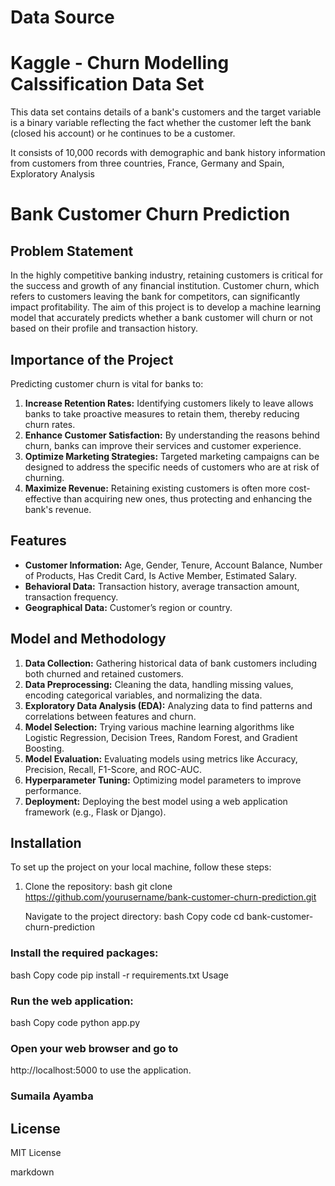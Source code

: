 
# Data Source

# Kaggle - Churn Modelling Calssification Data Set

This data set contains details of a bank's customers and the target variable is a binary variable reflecting the fact whether the customer left the bank (closed his account) or he continues to be a customer.

It consists of 10,000 records with demographic and bank history information from customers from three countries, France, Germany and Spain,
Exploratory Analysis
# Bank Customer Churn Prediction

## Problem Statement
In the highly competitive banking industry, retaining customers is critical for the success and growth of any financial institution. Customer churn, which refers to customers leaving the bank for competitors, can significantly impact profitability. The aim of this project is to develop a machine learning model that accurately predicts whether a bank customer will churn or not based on their profile and transaction history.

## Importance of the Project
Predicting customer churn is vital for banks to:
1. **Increase Retention Rates:** Identifying customers likely to leave allows banks to take proactive measures to retain them, thereby reducing churn rates.
2. **Enhance Customer Satisfaction:** By understanding the reasons behind churn, banks can improve their services and customer experience.
3. **Optimize Marketing Strategies:** Targeted marketing campaigns can be designed to address the specific needs of customers who are at risk of churning.
4. **Maximize Revenue:** Retaining existing customers is often more cost-effective than acquiring new ones, thus protecting and enhancing the bank's revenue.

## Features
- **Customer Information:** Age, Gender, Tenure, Account Balance, Number of Products, Has Credit Card, Is Active Member, Estimated Salary.
- **Behavioral Data:** Transaction history, average transaction amount, transaction frequency.
- **Geographical Data:** Customer’s region or country.

## Model and Methodology
1. **Data Collection:** Gathering historical data of bank customers including both churned and retained customers.
2. **Data Preprocessing:** Cleaning the data, handling missing values, encoding categorical variables, and normalizing the data.
3. **Exploratory Data Analysis (EDA):** Analyzing data to find patterns and correlations between features and churn.
4. **Model Selection:** Trying various machine learning algorithms like Logistic Regression, Decision Trees, Random Forest, and Gradient Boosting.
5. **Model Evaluation:** Evaluating models using metrics like Accuracy, Precision, Recall, F1-Score, and ROC-AUC.
6. **Hyperparameter Tuning:** Optimizing model parameters to improve performance.
7. **Deployment:** Deploying the best model using a web application framework (e.g., Flask or Django).

## Installation
To set up the project on your local machine, follow these steps:
1. Clone the repository:
   bash
   git clone https://github.com/yourusername/bank-customer-churn-prediction.git

   Navigate to the project directory:
bash
Copy code
cd bank-customer-churn-prediction
### Install the required packages:
bash
Copy code
pip install -r requirements.txt
Usage
### Run the web application:
bash
Copy code
python app.py
### Open your web browser and go to 
http://localhost:5000 to use the application.
### Sumaila Ayamba
## License
MIT License

markdown

